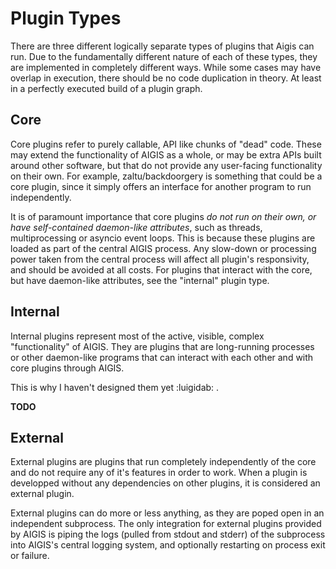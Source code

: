 # Plugin Types
There are three different logically separate types of plugins that Aigis can run. Due to the fundamentally different nature of each of these types, they are implemented in completely different ways. While some cases may have overlap in execution, there should be no code duplication in theory. At least in a perfectly executed build of a plugin graph.
## Core
Core plugins refer to purely callable, API like chunks of "dead" code. These may extend the functionality of AIGIS as a whole, or may be extra APIs built around other software, but that do not provide any user-facing functionality on their own. For example, zaltu/backdoorgery is something that could be a core plugin, since it simply offers an interface for another program to run independently.

It is of paramount importance that core plugins *do not run on their own, or have self-contained daemon-like attributes*, such as threads, multiprocessing or asyncio event loops. This is because these plugins are loaded as part of the central AIGIS process. Any slow-down or processing power taken from the central process will affect all plugin's responsivity, and should be avoided at all costs. For plugins that interact with the core, but have daemon-like attributes, see the "internal" plugin type.
## Internal
Internal plugins represent most of the active, visible, complex "functionality" of AIGIS. They are plugins that are long-running processes or other daemon-like programs that can interact with each other and with core plugins through AIGIS.

This is why I haven't designed them yet :luigidab: .

__TODO__

## External
External plugins are plugins that run completely independently of the core and do not require any of it's features in order to work. When a plugin is developped without any dependencies on other plugins, it is considered an external plugin.

External plugins can do more or less anything, as they are poped open in an independent subprocess. The only integration for external plugins provided by AIGIS is piping the logs (pulled from stdout and stderr) of the subprocess into AIGIS's central logging system, and optionally restarting on process exit or failure.
